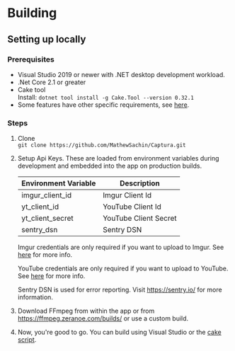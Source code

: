# Building

## Setting up locally

### Prerequisites
- Visual Studio 2019 or newer with .NET desktop development workload.
- .Net Core 2.1 or greater
- Cake tool  
  Install: `dotnet tool install -g Cake.Tool --version 0.32.1`
- Some features have other specific requirements, see [here](https://mathewsachin.github.io/Captura/sys-req).

### Steps
1. Clone  
   `git clone https://github.com/MathewSachin/Captura.git`
2. Setup Api Keys. These are loaded from environment variables during development and embedded into the app on production builds.
   
   Environment Variable | Description
   ---------------------|-------------
   imgur_client_id      | Imgur Client Id
   yt_client_id         | YouTube Client Id
   yt_client_secret     | YouTube Client Secret
   sentry_dsn           | Sentry DSN

   Imgur credentials are only required if you want to upload to Imgur. See [here](https://apidocs.imgur.com/) for more info.

   YouTube credentials are only required if you want to upload to YouTube. See [here](https://developers.google.com/youtube/registering_an_application) for more info.

   Sentry DSN is used for error reporting. Visit https://sentry.io/ for more information.

3. Download FFmpeg from within the app or from https://ffmpeg.zeranoe.com/builds/ or use a custom build.
4. Now, you're good to go. You can build using Visual Studio or the [cake script](Cake.md).